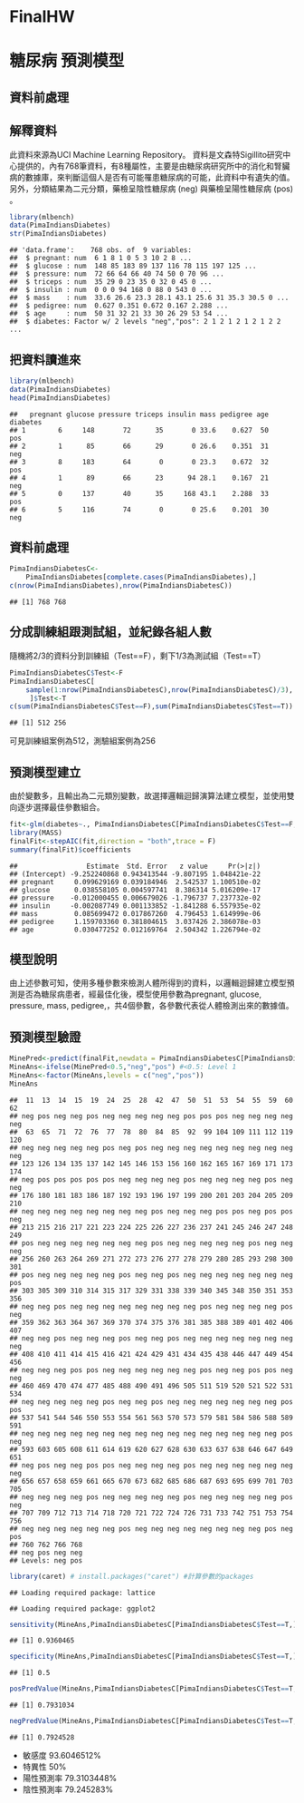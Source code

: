 FinalHW
================

糖尿病 預測模型
===============

資料前處理
----------

解釋資料
--------

此資料來源為UCI Machine Learning Repository。 資料是文森特Sigillito研究中心提供的，內有768筆資料，有8種屬性，主要是由糖尿病研究所中的消化和腎臟病的數據庫，來判斷這個人是否有可能罹患糖尿病的可能，此資料中有遺失的值。另外，分類結果為二元分類，藥檢呈陰性糖尿病 (neg) 與藥檢呈陽性糖尿病 (pos) 。

``` r
library(mlbench)
data(PimaIndiansDiabetes)
str(PimaIndiansDiabetes) 
```

    ## 'data.frame':    768 obs. of  9 variables:
    ##  $ pregnant: num  6 1 8 1 0 5 3 10 2 8 ...
    ##  $ glucose : num  148 85 183 89 137 116 78 115 197 125 ...
    ##  $ pressure: num  72 66 64 66 40 74 50 0 70 96 ...
    ##  $ triceps : num  35 29 0 23 35 0 32 0 45 0 ...
    ##  $ insulin : num  0 0 0 94 168 0 88 0 543 0 ...
    ##  $ mass    : num  33.6 26.6 23.3 28.1 43.1 25.6 31 35.3 30.5 0 ...
    ##  $ pedigree: num  0.627 0.351 0.672 0.167 2.288 ...
    ##  $ age     : num  50 31 32 21 33 30 26 29 53 54 ...
    ##  $ diabetes: Factor w/ 2 levels "neg","pos": 2 1 2 1 2 1 2 1 2 2 ...

把資料讀進來
------------

``` r
library(mlbench)
data(PimaIndiansDiabetes)
head(PimaIndiansDiabetes) 
```

    ##   pregnant glucose pressure triceps insulin mass pedigree age diabetes
    ## 1        6     148       72      35       0 33.6    0.627  50      pos
    ## 2        1      85       66      29       0 26.6    0.351  31      neg
    ## 3        8     183       64       0       0 23.3    0.672  32      pos
    ## 4        1      89       66      23      94 28.1    0.167  21      neg
    ## 5        0     137       40      35     168 43.1    2.288  33      pos
    ## 6        5     116       74       0       0 25.6    0.201  30      neg

資料前處理
----------

``` r
PimaIndiansDiabetesC<-
    PimaIndiansDiabetes[complete.cases(PimaIndiansDiabetes),] 
c(nrow(PimaIndiansDiabetes),nrow(PimaIndiansDiabetesC))
```

    ## [1] 768 768

分成訓練組跟測試組，並紀錄各組人數
----------------------------------

隨機將2/3的資料分到訓練組（Test==F），剩下1/3為測試組（Test==T）

``` r
PimaIndiansDiabetesC$Test<-F 
PimaIndiansDiabetesC[
    sample(1:nrow(PimaIndiansDiabetesC),nrow(PimaIndiansDiabetesC)/3),
     ]$Test<-T 
c(sum(PimaIndiansDiabetesC$Test==F),sum(PimaIndiansDiabetesC$Test==T)) 
```

    ## [1] 512 256

可見訓練組案例為512，測驗組案例為256

預測模型建立
------------

由於變數多，且輸出為二元類別變數，故選擇邏輯迴歸演算法建立模型，並使用雙向逐步選擇最佳參數組合。

``` r
fit<-glm(diabetes~., PimaIndiansDiabetesC[PimaIndiansDiabetesC$Test==F,],family="binomial")
library(MASS)
finalFit<-stepAIC(fit,direction = "both",trace = F)
summary(finalFit)$coefficients
```

    ##                 Estimate  Std. Error   z value     Pr(>|z|)
    ## (Intercept) -9.252240868 0.943413544 -9.807195 1.048421e-22
    ## pregnant     0.099629169 0.039184946  2.542537 1.100510e-02
    ## glucose      0.038558105 0.004597741  8.386314 5.016209e-17
    ## pressure    -0.012000455 0.006679026 -1.796737 7.237732e-02
    ## insulin     -0.002087749 0.001133852 -1.841288 6.557935e-02
    ## mass         0.085699472 0.017867260  4.796453 1.614999e-06
    ## pedigree     1.159703360 0.381804615  3.037426 2.386078e-03
    ## age          0.030477252 0.012169764  2.504342 1.226794e-02

模型說明
--------

由上述參數可知，使用多種參數來檢測人體所得到的資料，以邏輯迴歸建立模型預測是否為糖尿病患者，經最佳化後，模型使用參數為pregnant, glucose, pressure, mass, pedigree,，共4個參數，各參數代表從人體檢測出來的數據值。

預測模型驗證
------------

``` r
MinePred<-predict(finalFit,newdata = PimaIndiansDiabetesC[PimaIndiansDiabetesC$Test==T,])
MineAns<-ifelse(MinePred<0.5,"neg","pos") #<0.5: Level 1
MineAns<-factor(MineAns,levels = c("neg","pos"))
MineAns
```

    ##  11  13  14  15  19  24  25  28  42  47  50  51  53  54  55  59  60  62 
    ## neg pos neg neg pos neg neg neg neg neg pos pos pos neg neg neg neg neg 
    ##  63  65  71  72  76  77  78  80  84  85  92  99 104 109 111 112 119 120 
    ## neg neg neg neg neg pos neg pos neg neg neg neg neg neg neg neg neg neg 
    ## 123 126 134 135 137 142 145 146 153 156 160 162 165 167 169 171 173 174 
    ## neg pos pos pos pos pos neg neg neg neg pos neg neg neg neg pos neg neg 
    ## 176 180 181 183 186 187 192 193 196 197 199 200 201 203 204 205 209 210 
    ## neg neg neg neg neg neg neg neg pos neg neg neg pos pos neg pos pos neg 
    ## 213 215 216 217 221 223 224 225 226 227 236 237 241 245 246 247 248 249 
    ## pos neg neg neg neg neg neg neg pos neg neg neg neg neg pos neg neg neg 
    ## 256 260 263 264 269 271 272 273 276 277 278 279 280 285 293 298 300 301 
    ## pos neg neg neg neg neg pos neg neg pos neg neg neg neg neg neg neg pos 
    ## 303 305 309 310 314 315 317 329 331 338 339 340 345 348 350 351 353 356 
    ## neg neg pos neg neg neg neg neg neg neg neg pos neg neg neg neg pos neg 
    ## 359 362 363 364 367 369 370 374 375 376 381 385 388 389 401 402 406 407 
    ## neg neg pos neg neg neg pos neg neg pos neg neg neg neg neg neg neg neg 
    ## 408 410 411 414 415 416 421 424 429 431 434 435 438 446 447 449 454 456 
    ## neg neg neg pos pos neg neg neg neg neg neg pos neg neg pos pos neg neg 
    ## 460 469 470 474 477 485 488 490 491 496 505 511 519 520 521 522 531 534 
    ## neg neg neg neg neg pos neg neg pos neg neg neg neg neg neg neg pos pos 
    ## 537 541 544 546 550 553 554 561 563 570 573 579 581 584 586 588 589 591 
    ## neg neg neg neg neg neg neg neg neg neg neg neg neg neg neg neg pos neg 
    ## 593 603 605 608 611 614 619 620 627 628 630 633 637 638 646 647 649 651 
    ## neg pos neg neg pos pos neg neg neg neg pos neg neg neg neg neg neg neg 
    ## 656 657 658 659 661 665 670 673 682 685 686 687 693 695 699 701 703 705 
    ## neg neg neg neg pos neg neg neg neg neg pos neg neg neg neg neg pos neg 
    ## 707 709 712 713 714 718 720 721 722 724 726 731 733 742 751 753 754 756 
    ## neg neg neg neg neg neg pos neg neg neg neg neg neg neg neg pos neg pos 
    ## 760 762 766 768 
    ## neg pos neg neg 
    ## Levels: neg pos

``` r
library(caret) # install.packages("caret") #計算參數的packages
```

    ## Loading required package: lattice

    ## Loading required package: ggplot2

``` r
sensitivity(MineAns,PimaIndiansDiabetesC[PimaIndiansDiabetesC$Test==T,]$diabetes)
```

    ## [1] 0.9360465

``` r
specificity(MineAns,PimaIndiansDiabetesC[PimaIndiansDiabetesC$Test==T,]$diabetes)
```

    ## [1] 0.5

``` r
posPredValue(MineAns,PimaIndiansDiabetesC[PimaIndiansDiabetesC$Test==T,]$diabetes)
```

    ## [1] 0.7931034

``` r
negPredValue(MineAns,PimaIndiansDiabetesC[PimaIndiansDiabetesC$Test==T,]$diabetes)
```

    ## [1] 0.7924528

-   敏感度 93.6046512%
-   特異性 50%
-   陽性預測率 79.3103448%
-   陰性預測率 79.245283%
